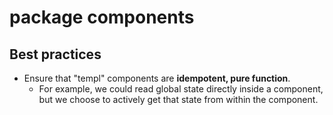 # package components

## Best practices

- Ensure that "templ" components are **idempotent, pure function**.
  - For example, we could read global state directly inside a component, but we choose to actively get that state from within the component.  
